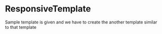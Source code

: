 # ResponsiveTemplate
Sample template is given and we have to create the another template similar to that template
